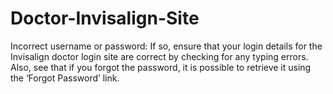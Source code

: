 # Doctor-Invisalign-Site
Incorrect username or password: If so, ensure that your login details for the Invisalign doctor login site are correct by checking for any typing errors. Also, see that if you forgot the password, it is possible to retrieve it using the ‘Forgot Password’ link. 

